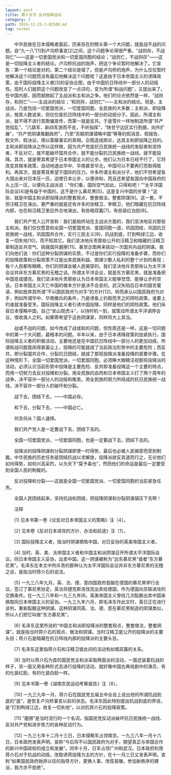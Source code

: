 ```yaml
---
layout: post
title: 第十五节 反对投降活动
category: 2
path: 2019-12-25-2-02500.md
tag: normal
---
```


　　中华民族在日本侵略者面前，历来存在的劈头第一个大问题，就是战不战的问题。自“九一八”[1]到卢沟桥事变[2]之间，这个问题争论得很严重。“战则存，不战则亡”——这是一切爱国党派和一切爱国同胞的结论；“战则亡，不战则存”——这是一切投降主义者的结论。卢沟桥抗战的炮声，把这个争论暂时地解决了。它宣告：第一个结论是对的，第二个结论是错了。但是卢沟桥的炮声，为什么仅仅暂时地解决这个问题而没有最后地解决这个问题呢？这是由于日本帝国主义的诱降政策，由于国际投降主义者[3]的妥协企图，由于中国抗日阵线中一部分人的动摇性。现时人们就把这个问题改变了一点词句，变为所谓“和战问题”，又提出来了。在中国内部，因而就掀起了主战派和主和派之争。他们的论点依然是一样，“战则存，和则亡”——主战派的结论；“和则存，战则亡”——主和派的结论。但是，主战派，乃是包括一切爱国党派，一切爱国同胞，全民族的大多数；主和派，即投降派，按其人数说来，则仅仅是抗日阵线中的一部分的动摇分子。因此，所谓主和派，就不得不进行其欺骗宣传，而第一就是反共。于是雪片一样地制造所谓“共产党捣乱”，“八路军、新四军游而不击，不听指挥”，“陕甘宁边区实行割据，向外扩展”，“共产党阴谋推翻政府”，乃至“苏联阴谋侵略中国”等等的假消息、假报告、假文件、假决议，用以蒙蔽事实的真相，企图造成舆论，达其主和即投降之目的。主和派即投降派之所以这样做，因为共产党是抗日民族统一战线的发起者和坚持者，不反对它，就不能破坏国共合作，就不能分裂抗日民族统一战线，就不能投降。其次，就是寄其希望于日本帝国主义的让步。他们认为日本已经不行了，它将改变其根本政策，自动地退出华中、华南甚至华北，中国可以不要再打而取得胜利。再其次，就是寄其希望于国际的压力。许多所谓主和派分子，他们不但希望各大国出来对日本压一压，迫使日本让步，以便讲和，而且还希望各国向中国政府的头上压一压，以便向主战派说：“你们看，国际空气如此，只得和吧！”“太平洋国际会议[4]是有益于中国的，这不是什么慕尼黑[5]，这是复兴中国的步骤！”这些，就是中国主和派即投降派的整套观点，整套做法，整套阴谋[6]。这一套，不但汪精卫在演出，更严重的就是还有许多的张精卫、李精卫，他们暗藏在抗日阵线内部，也在和汪精卫里应外合地演出，有些唱双簧[7]，有些装红白脸[8]。

　　我们共产党人公开宣称：我们是始终站在主战派方面的，我们坚决地反对那些主和派。我们仅仅愿意和全国一切爱国党派、爱国同胞一道，巩固团结，巩固抗日民族统一战线，巩固国共合作，实行三民主义[9]，抗战到底，打到鸭绿江边，收复一切失地[10]，而不知其它。我们坚决地斥责那些公开的汪精卫和暗藏的汪精卫辈制造反共空气、挑拨国共磨擦[11]、甚至企图再来挑动一次国共内战的阴谋。我们向他们说：你们这种分裂阴谋的实质，不过是你们实行投降的准备步骤，而你们的投降政策和分裂政策不过是出卖民族利益、图谋少数人私利的整个计划的表现；每个人民都有眼睛，你们的阴谋会被人民揭穿的。我们坚决地斥责那些认为太平洋会议并非东方慕尼黑的无稽之谈。所谓太平洋会议，就是东方慕尼黑，就是准备把中国变成捷克。我们坚决地斥责那些认为日本帝国主义能够觉悟、能够让步的空谈。日本帝国主义灭亡中国的根本方针是决不会变的。武汉失陷后日本的甜言蜜语，例如放弃其所谓“不以国民政府为对手”的方针[12]，转而承认以国民政府为对手，例如所谓华中、华南撤兵的条件，乃是诱鱼上钓取而烹之的阴险政策，谁要上钓谁就准备受烹。国际投降主义者引诱中国投降，同样是他们的阴险政策。他们纵容日本侵略中国，自己“坐山观虎斗”，以待时机一到，就策动所谓太平洋调停会议，借收渔人之利。如果寄希望于这些阴谋家，同样将大上其当。

　　战或不战的问题，如今改成了战或和的问题，但性质还是一样，这是一切问题中的第一个大问题，最根本的问题。半年以来，由于日本诱降政策的加紧执行，国际投降主义者的积极活动，主要地还是在中国抗日阵线中一部分人的更加动摇，所谓和战问题竟闹得甚嚣尘上，投降的可能就成了当前政治形势中的主要危险；而反共，即分裂国共合作，分裂抗日团结，就成了那班投降派准备投降的首要步骤。在这种情形下，全国一切爱国党派，一切爱国同胞，必须睁大眼睛注视那班投降派的活动，必须认识当前形势中投降是主要危险、反共即准备投降这一个主要的特点，而用一切努力去反对投降和分裂。用全民族的血肉和日本帝国主义打了两个周年的战争，决不容许一部分人的动摇和叛卖。用全民族的努力所结成的抗日民族统一战线，决不容许一部分人的破坏和分裂。

　　战下去，团结下去，——中国必存。

　　和下去，分裂下去，——中国必亡。

　　何去何从？国人速择。

　　我们共产党人是一定要战下去，团结下去的。

　　全国一切爱国党派，一切爱国同胞，也是一定要战下去，团结下去的。

　　投降派的投降阴谋和分裂阴谋即使一时得势，最后也必被人民揭穿而受到制裁。中华民族的历史任务是团结抗战以求解放，投降派欲反其道而行之，无论他们如何得势，如何兴高采烈，以为天下“莫予毒也”，然而他们的命运是最后一定要受到全国人民的制裁的。

　　反对投降和分裂——这就是全国一切爱国党派、一切爱国同胞的当前紧急任务。

　　全国人民团结起来，坚持抗战和团结，把投降阴谋和分裂阴谋镇压下去啊！


　　注释

　　[1] 见本书第一卷《论反对日本帝国主义的策略》注〔4〕。

　　[2] 见本卷《反对日本进攻的方针、办法和前途》注〔1〕。

　　[3] 国际投降主义者，指当时阴谋牺牲中国、对日妥协的英美帝国主义者。

　　[4] 当时，英、美、法帝国主义者和中国主和派阴谋召开所谓太平洋国际会议，同日本帝国主义妥协，出卖中国。这一阴谋被称为“远东慕尼黑”或者“东方慕尼黑”。毛泽东在本文中所斥责的那种认为太平洋国际会议并非东方慕尼黑的无稽之谈，是指当时蒋介石的说法。

　　[5] 一九三八年九月，英、法、德、意四国政府首脑在德国的慕尼黑举行会议，签订了慕尼黑协定，英法将捷克斯洛伐克出卖给德国，作为德国向苏联进攻的交换条件。在一九三八年和一九三九年间，英美帝国主义曾经几次酝酿出卖中国来换取同日本帝国主义的妥协。一九三九年六月，即毛泽东作此文时，英日正在进行谈判，重新酝酿这种阴谋。这种阴谋同英、法、德、意在慕尼黑制造的阴谋类似，所以人们把它叫做“东方慕尼黑”。

　　[6] 毛泽东这里所说的“中国主和派即投降派的整套观点，整套做法，整套阴谋”，就是指当时蒋介石的观点、做法和阴谋。当时汪精卫是公开的投降派的主要头目；蒋介石是暗藏在抗日阵线内部的投降派的主要头目。

　　[7] 毛泽东这里指蒋介石和汪精卫彼此间的活动有如唱双簧的关系。

　　[8] 当时以蒋介石为首的国民党主和派采取两面派的活动，一面还装着抗战的样子，另一面又用各种形式去进行投降的活动，就好像中国古典戏剧中的演员，有的化装红脸，有的化装白脸一样。

　　[9] 见本书第一卷《湖南农民运动考察报告》注〔8〕。

　　[10] 一九三九年一月，蒋介石在国民党五届五中全会上说出他的所谓抗战到底的“底”，是恢复卢沟桥事变以前的状态。毛泽东因此特别提出抗战到底的界说，是“打到鸭绿江边，收复一切失地”，以对抗蒋介石的投降政策。

　　[11] “磨擦”是当时流行的一个名词，指国民党反动派破坏抗日民族统一战线、反对共产党和进步势力的各种反动行为。

　　[12] 一九三七年十二月十三日，日本侵略军占领南京。一九三八年一月十六日，日本政府发表声明，宣称“今后将不以国民政府为对手，期望真正与帝国合作的新兴中国政权的成立和发展”。同年十月，日军占领广州和武汉。日本政府利用蒋介石对于抗战的动摇，改取诱蒋投降为主的方针，在十一月三日又发表声明，宣称“如果国民政府抛弃以往的指导方针，更换人事，改弦易辙，参加新秩序的建设，我方亦不拒绝”。

